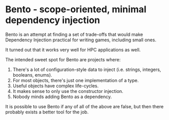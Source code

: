# Bento - scope-oriented, minimal dependency injection

Bento is an attempt at finding a set of trade-offs that would make Dependency Injection
practical for writing games, including small ones.

It turned out that it works very well for HPC applications as well.

The intended sweet spot for Bento are projects where:

1. There's a lot of configuration-style data to inject (i.e. strings, integers, booleans, enums).
1. For most objects, there's just one implementation of a type.
1. Useful objects have complex life-cycles.
1. It makes sense to only use the constructor injection.
1. Nobody minds adding Bento as a dependency.

It is possible to use Bento if any of all of the above are false,
but then there probably exists a better tool for the job.


